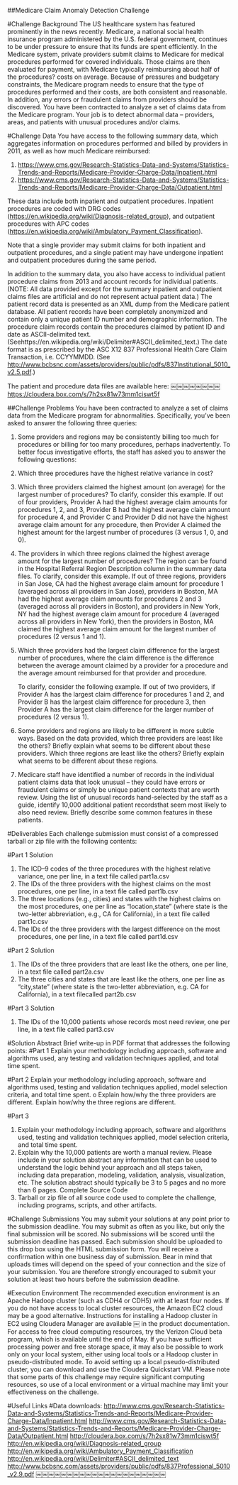 ##Medicare Claim Anomaly Detection Challenge

#Challenge Background
The US healthcare system has featured prominently in the news recently. Medicare, a national social health insurance program administered by the U.S. federal government, continues to be under pressure to ensure that its funds are spent efficiently. In the Medicare system, private providers submit claims to Medicare for medical procedures performed for covered individuals. Those claims are then evaluated for payment, with Medicare typically reimbursing about half of the procedures? costs on average. Because of pressures and budgetary constraints, the Medicare program needs to ensure that the type of procedures performed and their costs, are both consistent and reasonable. In addition, any errors or fraudulent claims from providers should be discovered.
You have been contracted to analyze a set of claims data from the Medicare program. Your job is to detect abnormal data – providers, areas, and patients with unusual procedures and/or claims.

#Challenge Data
You have access to the following summary data, which aggregates information on procedures performed and billed by providers in 2011, as well as how much Medicare reimbursed:
  1. https://www.cms.gov/Research-Statistics-Data-and-Systems/Statistics-Trends-and-Reports/Medicare-Provider-Charge-Data/Inpatient.html
  2. https://www.cms.gov/Research-Statistics-Data-and-Systems/Statistics-Trends-and-Reports/Medicare-Provider-Charge-Data/Outpatient.html

These data include both inpatient and outpatient procedures. Inpatient procedures are coded with DRG codes (https://en.wikipedia.org/wiki/Diagnosis-related_group), and outpatient procedures with APC codes (https://en.wikipedia.org/wiki/Ambulatory_Payment_Classification). 

Note that a single provider may submit claims for both inpatient and outpatient procedures, and a single patient may have undergone inpatient and outpatient procedures during the same period.

In addition to the summary data, you also have access to individual patient procedure claims from 2013 and account records for individual patients. (NOTE: All data provided except for the summary inpatient and outpatient claims files are artificial and do not represent actual patient data.) The patient record data is presented as an XML dump from the Medicare patient database. All patient records have been completely anonymized and contain only a unique patient ID number and demographic information. The procedure claim records contain the procedures claimed by patient ID and date as ASCII-delimited text. (Seehttps://en.wikipedia.org/wiki/Delimiter#ASCII_delimited_text.) The date format is as prescribed by the ASC X12 837 Professional Health Care Claim Transaction, i.e. CCYYMMDD.
(See http://www.bcbsnc.com/assets/providers/public/pdfs/837Institutional_5010_v2.5.pdf.) 

The patient and procedure data files are available here:
￼￼￼￼￼￼￼￼https://cloudera.box.com/s/7h2sx81w73mm1ciswt5f 

##Challenge Problems
You have been contracted to analyze a set of claims data from the Medicare program for abnormalities. Specifically, you’ve been asked to answer the following three queries:
1. Some providers and regions may be consistently billing too much for procedures or billing for too many procedures, perhaps inadvertently. To better focus investigative efforts, the staff has asked you to answer the following questions:
  1. Which three procedures have the highest relative variance in cost?

  2. Which three providers claimed the highest amount (on average) for the largest number of procedures?
     To clarify, consider this example. If out of four providers, Provider A had the highest average claim amounts        for procedures 1, 2, and 3, Provider B had the highest average claim amount for procedure 4, and Provider C and      Provider D did not have the highest average claim amount for any procedure, then Provider A claimed the highest      amount for the largest number of procedures (3 versus 1, 0, and 0).
    
  3. The providers in which three regions claimed the highest average amount for the largest number of procedures? 
     The region can be found in the Hospital Referral Region Description column in the summary data files.
     To clarify, consider this example. If out of three regions, providers in San Jose, CA had the highest average        claim amount for procedure 1 (averaged across all providers in San Jose), providers in Boston, MA had the            highest average claim amounts for procedures 2 and 3 (averaged across all providers in Boston), and providers in      New York, NY had the highest average claim amount for procedure 4 (averaged across all providers in New York),       then the providers in Boston, MA claimed the highest average claim amount for the largest number of procedures       (2 versus 1 and 1).
    
  4. Which three providers had the largest claim difference for the largest number of procedures, where the claim         difference is the difference between the average amount claimed by a provider for a procedure and the average        amount reimbursed for that provider and procedure.
    
     To clarify, consider the following example. If out of two providers, if Provider A has the largest claim             difference for procedures 1 and 2, and Provider B has the largest claim difference for procedure 3, then             Provider A has the largest claim difference for the larger number of procedures (2 versus 1).

2. Some providers and regions are likely to be different in more subtle ways. Based on the data provided, which three providers are least like the others? Briefly explain what seems to be different about these providers. Which three regions are least like the others? Briefly explain what seems to be different about these regions.

3. Medicare staff have identified a number of records in the individual patient claims data that look unusual – they could have errors or fraudulent claims or simply be unique patient contexts that are worth review. Using the list of unusual records hand-selected by the staff as a guide, identify 10,000 additional patient recordsthat seem most likely to also need review. Briefly describe some common features in these patients.

#Deliverables
Each challenge submission must consist of a compressed tarball or zip file with the following contents:

#Part 1 Solution
1. The ICD–9 codes of the three procedures with the highest relative variance, one per line, in a text file called part1a.csv
2. The IDs of the three providers with the highest claims on the most procedures, one per line, in a text file called part1b.csv
3. The three locations (e.g., cities) and states with the highest claims on the most procedures, one per line as “location,state” (where state is the two-letter abbreviation, e.g., CA for California), in a text file called part1c.csv
4. The IDs of the three providers with the largest difference on the most procedures, one per line, in a text file called part1d.csv

#Part 2 Solution
1. The IDs of the three providers that are least like the others, one per line, in a text file called part2a.csv
2. The three cities and states that are least like the others, one per line as “city,state” (where state is the two-letter abbreviation, e.g. CA for California), in a text filecalled part2b.csv

#Part 3 Solution
1. The IDs of the 10,000 patients whose records most need review, one per line, in a text file called part3.csv


#Solution Abstract
Brief write-up in PDF format that addresses the following points: 
#Part 1
Explain your methodology including approach, software and algorithms used, any testing and validation techniques applied, and total time spent.

#Part 2
Explain your methodology including approach, software and algorithms used, testing and validation techniques applied, model selection criteria, and total time spent. o Explain how/why the three providers are different. Explain how/why the three regions are different.

#Part 3
1. Explain your methodology including approach, software and algorithms used, testing and validation techniques applied, model selection criteria, and total time spent.
2. Explain why the 10,000 patients are worth a manual review.
Please include in your solution abstract any information that can be used to understand the logic behind your approach and all steps taken, including data preparation, modeling, validation, analysis, visualization, etc. The solution abstract should typically be 3 to 5 pages and no more than 6 pages.
Complete Source Code
3. Tarball or zip file of all source code used to complete the challenge, including programs, scripts, and other artifacts.

#Challenge Submissions
You may submit your solutions at any point prior to the submission deadline. You may submit as often as you like, but only the final submission will be scored. No submissions will be scored until the submission deadline has passed.
Each submission should be uploaded to this drop box using the HTML submission form. You will receive a confirmation within one business day of submission.
Bear in mind that uploads times will depend on the speed of your connection and the size of your submission. You are therefore strongly encouraged to submit your solution at least two hours before the submission deadline.


#Execution Environment
The recommended execution environment is an Apache Hadoop cluster (such as CDH4 or CDH5) with at least four nodes. If you do not have access to local cluster resources, the Amazon EC2 cloud may be a good alternative. Instructions for installing a Hadoop cluster in EC2 using Cloudera Manager are available
￼
in the product documentation. For access to free cloud computing resources, try the Verizon Cloud beta program, which is available until the end of May.
If you have sufficient processing power and free storage space, it may also be possible to work only on your local system, either using local tools or a Hadoop cluster in pseudo-distributed mode. To avoid setting up a local pseudo-distributed cluster, you can download and use the Cloudera Quickstart VM. Please note that some parts of this challenge may require significant computing resources, so use of a local environment or a virtual machine may limit your effectiveness on the challenge.

#Useful Links
#Data downloads:
http://www.cms.gov/Research-Statistics-Data-and-Systems/Statistics-Trends-and-Reports/Medicare-Provider-Charge-Data/Inpatient.html
http://www.cms.gov/Research-Statistics-Data-and-Systems/Statistics-Trends-and-Reports/Medicare-Provider-Charge-Data/Outpatient.html
http://cloudera.box.com/s/7h2sx81w73mm1ciswt5f
http://en.wikipedia.org/wiki/Diagnosis-related_group
http://en.wikipedia.org/wiki/Ambulatory_Payment_Classification
http://en.wikipedia.org/wiki/Delimiter#ASCII_delimited_text
http://www.bcbsnc.com/assets/providers/public/pdfs/837Professional_5010_v2.9.pdf
￼￼￼￼￼￼￼￼￼￼￼￼￼￼￼￼￼￼￼￼￼

